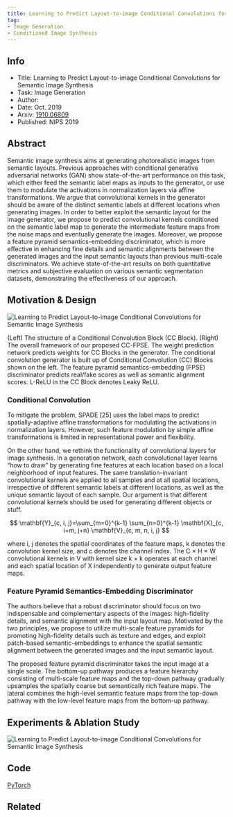```yaml
---
title: Learning to Predict Layout-to-image Conditional Convolutions for Semantic Image Synthesis
tag:
- Image Generation
- Conditioned Image Synthesis
---
```


## Info

- Title: Learning to Predict Layout-to-image Conditional Convolutions for Semantic Image Synthesis
- Task: Image Generation
- Author:
- Date: Oct. 2019
- Arxiv: [1910.06809](https://arxiv.org/abs/1910.06809)
- Published: NIPS 2019


## Abstract

Semantic image synthesis aims at generating photorealistic images from semantic layouts. Previous approaches with conditional generative adversarial networks (GAN) show state-of-the-art performance on this task, which either feed the semantic label maps as inputs to the generator, or use them to modulate the activations in normalization layers via affine transformations. We argue that convolutional kernels in the generator should be aware of the distinct semantic labels at different locations when generating images. In order to better exploit the semantic layout for the image generator, we propose to predict convolutional kernels conditioned on the semantic label map to generate the intermediate feature maps from the noise maps and eventually generate the images. Moreover, we propose a feature pyramid semantics-embedding discriminator, which is more effective in enhancing fine details and semantic alignments between the generated images and the input semantic layouts than previous multi-scale discriminators. We achieve state-of-the-art results on both quantitative metrics and subjective evaluation on various semantic segmentation datasets, demonstrating the effectiveness of our approach.


## Motivation & Design


![Learning to Predict Layout-to-image Conditional Convolutions for Semantic Image Synthesis](https://i.imgur.com/UB1PZkY.png)

(Left) The structure of a Conditional Convolution Block (CC Block). (Right) The overall
framework of our proposed CC-FPSE. The weight prediction network predicts weights for CC Blocks in the generator. The conditional convolution generator is built up of Conditional Convolution (CC) Blocks shown on the left. The feature pyramid semantics-embedding (FPSE) discriminator predicts real/fake scores as well as semantic alignment scores. L-ReLU in the CC Block denotes Leaky ReLU.

### Conditional Convolution

To mitigate the problem, SPADE [25] uses the label maps to predict spatially-adaptive affine transformations for modulating the activations in normalization layers. However, such feature modulation by simple affine transformations is limited in representational power and flexibility.


<script async src="https://pagead2.googlesyndication.com/pagead/js/adsbygoogle.js"></script>
<ins class="adsbygoogle"
     style="display:block; text-align:center;"
     data-ad-layout="in-article"
     data-ad-format="fluid"
     data-ad-client="ca-pub-4466575858054752"
     data-ad-slot="8787986126"></ins>
<script>
     (adsbygoogle = window.adsbygoogle || []).push({});
</script>




On the other hand, we rethink the functionality of convolutional layers for image synthesis. In a generation network, each convolutional layer learns “how to draw” by generating fine features at each location based on a local neighborhood of input features. The same translation-invariant convolutional kernels are applied to all samples and at all spatial locations, irrespective of different semantic labels at different locations, as well as the unique semantic layout of each sample. Our argument is that different convolutional kernels should be used for generating different objects or stuff.

$$
\mathbf{Y}_{c, i, j}=\sum_{m=0}^{k-1} \sum_{n=0}^{k-1} \mathbf{X}_{c, i+m, j+n} \mathbf{V}_{c, m, n, i, j}
$$

where i, j denotes the spatial coordinates of the feature maps, k denotes the convolution kernel size, and c denotes the channel index. The C × H × W convolutional kernels in V with kernel size k × k operates at each channel and each spatial location of X independently to generate output feature maps.


### Feature Pyramid Semantics-Embedding Discriminator

The authors believe that a robust discriminator should focus on two indispensable and complementary aspects of the images: high-fidelity details, and semantic alignment with the input layout map. Motivated by the two principles, we propose to utilize multi-scale feature pyramids for promoting high-fidelity details such as texture and edges, and exploit patch-based semantic-embeddings to enhance the spatial semantic alignment between the generated images and the input semantic layout.

The proposed  feature pyramid discriminator takes the input image at a single scale. The bottom-up pathway produces a feature hierarchy consisting of multi-scale feature maps and the top-down pathway gradually upsamples the spatially coarse but semantically rich feature maps. The lateral combines the high-level semantic feature maps from the top-down pathway with the low-level feature maps from the bottom-up pathway.


## Experiments & Ablation Study

![Learning to Predict Layout-to-image Conditional Convolutions for Semantic Image Synthesis](https://i.imgur.com/QycdaZK.png)


## Code

[PyTorch](https://github.com/xh-liu/CC-FPSE)



## Related


